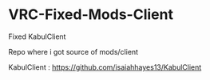 # VRC-Fixed-Mods-Client

Fixed KabulClient

Repo where i got source of mods/client

KabulClient : https://github.com/isaiahhayes13/KabulClient

